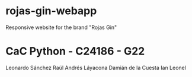 # rojas-gin-webapp

Responsive website for the brand "Rojas Gin"

# CaC Python - C24186 - G22

Leonardo Sánchez
Raúl Andrés Láyacona
Damián de la Cuesta
Ian Leonel
